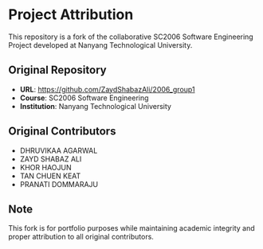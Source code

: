 # Project Attribution

This repository is a fork of the collaborative SC2006 Software Engineering Project developed at Nanyang Technological University.

## Original Repository
- **URL**: https://github.com/ZaydShabazAli/2006_group1
- **Course**: SC2006 Software Engineering
- **Institution**: Nanyang Technological University

## Original Contributors
- DHRUVIKAA AGARWAL
- ZAYD SHABAZ ALI
- KHOR HAOJUN
- TAN CHUEN KEAT
- PRANATI DOMMARAJU
## Note
This fork is for portfolio purposes while maintaining academic integrity and proper attribution to all original contributors.
